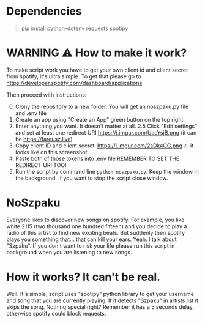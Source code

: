 # Dependencies 

> pip install python-dotenv requests spotipy


# WARNING ⚠️ How to make it work?

To make script work you have to get your own client id and client secret from spotify, it's ultra simple. To get that please go to https://developer.spotify.com/dashboard/applications

Then proceed with instructions:

0. Clony the repository to a new folder. You will get an noszpaku.py file and .env file
1. Create an app using "Create an App" green button on the top right.
2. Enter anything you want. It doesn't matter at all. 
2.5 Click "Edit settings" and set at least one redirect URI https://i.imgur.com/UacYsjB.png (it can be https://fareusz.live)
3. Copy client ID and client secret. 
https://i.imgur.com/2sDk4CG.png <- it looks like on this screenshot
4. Paste both of those tokens into .env file REMEMBER TO SET THE REDIRECT URI TOO!
5. Run the script by command line `python noszpaku.py`. Keep the window in the background. If you want to stop the script close window.


# NoSzpaku

Everyone likes to discover new songs on spotify. For example, you like white 2115 (two thousand one hundred fifteen) and you decide to play a radio of this artist to find new exciting beats. But suddenly then spotify plays you something that... that can kill your ears. Yeah. I talk about "Szpaku". If you don't want to risk your life please run this script in background when you are listening to new songs. 

# How it works? It can't be real.

Well. It's simple, script uses "spotipy" python library to get your username and song that you are currently playing. If it detects "Szpaku" in artists list it skips the song. Nothing special right? Remember it has a 5 seconds delay, otherwise spotify could block requests.
